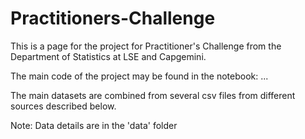 # Practitioners-Challenge

This is a page for the project for Practitioner's Challenge from the Department of Statistics at LSE and Capgemini.

The main code of the project may be found in the notebook: ...

The main datasets are combined from several csv files from different sources described below.

Note: Data details are in the 'data' folder
